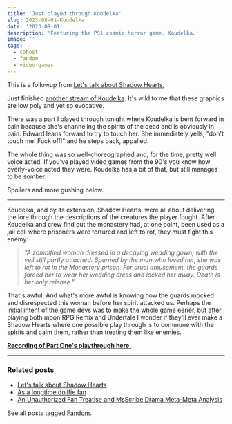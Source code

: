 ```yaml
---
title: 'Just played through Koudelka'
slug: 2023-08-01-Koudelka
date: '2023-08-01'
description: 'Featuring the PS1 cosmic horror game, Koudelka.'
image: ''
tags:
  - cohost
  - fandom
  - video-games
---
```


This is a followup from [Let's talk about Shadow Hearts.](/blog/posts/2023-07-03-Lets-talk-about-Shadow-Hearts/)

Just finished [another stream of Koudelka](https://www.twitch.tv/videos/1887218028). It's wild to me that these graphics are low poly and yet so evocative.

There was a part I played through tonight where Koudelka is bent forward in pain because she's channeling the spirits of the dead and is obviously in pain. Edward leans forward to try to touch her. She immediately yells, "don't touch me! Fuck off!" and he steps back, appalled.

The whole thing was so well-choreographed and, for the time, pretty well voice acted. If you've played video games from the 90's you know how overly-voice acted they were. Koudelka has a bit of that, but still manages to be somber.

Spoilers and more gushing below.

---

Koudelka, and by its extension, Shadow Hearts, were all about delivering the lore through the descriptions of the creatures the player fought. After Koudelka and crew find out the monastery had, at one point, been used as a jail cell where prisoners were tortured and left to rot, they must fight this enemy:

> _"A zombified woman dressed in a decaying wedding gown, with the veil still partly attached. Spurned by the man who loved her, she was left to rot in the Monastery prison. For cruel amusement, the guards forced her to wear her wedding dress and locked her away. Death is her only release."_

That's awful. And what's more awful is knowing how the guards mocked and disrespected this woman before her spirit attacked us. Perhaps the initial intent of the game devs was to make the whole game eerier, but after playing both moon RPG Remix and Undertale I wonder if they'll ever make a Shadow Hearts where one possible play through is to commune with the spirits and calm them, rather than treating them like enemies.

[**Recording of Part One's playthrough here.**](https://www.twitch.tv/videos/1887200700)

---

### Related posts

* [Let's talk about Shadow Hearts](/blog/posts/2023-07-03-Lets-talk-about-Shadow-Hearts/)
* [As a longtime dollfie fan](/blog/posts/2023-08-30-As-a-longtime-dollfie-fan/)
* [An Unauthorized Fan Treatise and MsScribe Drama Meta-Meta Analysis](2023-06-18-An-Unauthorized-Fan-Treatise)

See all posts tagged [Fandom](/tags/fandom/).
